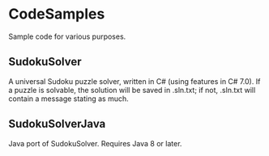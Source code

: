 # CodeSamples

Sample code for various purposes.

## SudokuSolver

A universal Sudoku puzzle solver, written in C# (using features in C# 7.0). If a puzzle is solvable, the solution will be saved in <filename>.sln.txt; if not, <filename>.sln.txt will contain a message stating as much.

## SudokuSolverJava

Java port of SudokuSolver. Requires Java 8 or later.
